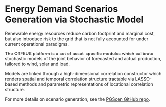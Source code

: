 # Energy Demand Scenarios Generation via Stochastic Model

Renewable energy resources reduce carbon footprint and marginal cost, but also introduce risk to the grid that is not fully accounted for under current operational paradigms.

The ORFEUS platform is a set of asset-specific modules which calibrate stochastic models of the joint behavior of forecasted and actual production, tailored to wind, solar and load.

Models are linked through a high-dimensional correlation constructor which renders spatial and temporal correlation structure tractable via LASSO-based methods and parametric representations of locational correlation structure.

For more details on scenario generation, see the [PGScen GitHub repo](https://github.com/PrincetonUniversity/PGscen).
